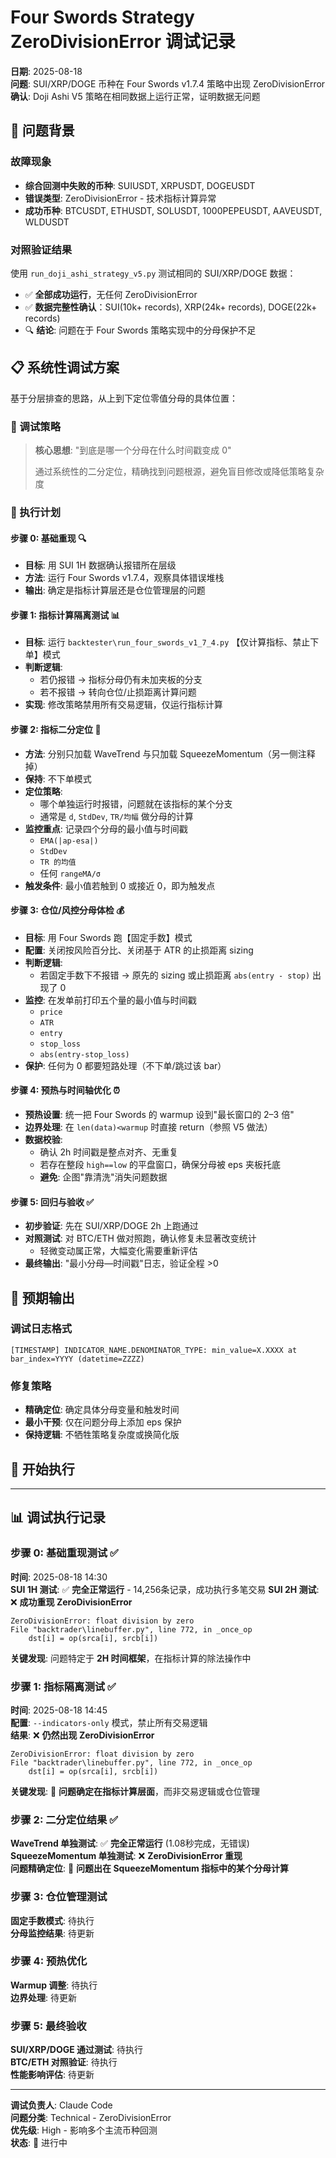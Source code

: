 # Four Swords Strategy ZeroDivisionError 调试记录

**日期**: 2025-08-18  
**问题**: SUI/XRP/DOGE 币种在 Four Swords v1.7.4 策略中出现 ZeroDivisionError  
**确认**: Doji Ashi V5 策略在相同数据上运行正常，证明数据无问题  

## 🎯 问题背景

### 故障现象
- **综合回测中失败的币种**: SUIUSDT, XRPUSDT, DOGEUSDT  
- **错误类型**: ZeroDivisionError - 技术指标计算异常  
- **成功币种**: BTCUSDT, ETHUSDT, SOLUSDT, 1000PEPEUSDT, AAVEUSDT, WLDUSDT  

### 对照验证结果
使用 `run_doji_ashi_strategy_v5.py` 测试相同的 SUI/XRP/DOGE 数据：
- ✅ **全部成功运行**，无任何 ZeroDivisionError
- ✅ **数据完整性确认**：SUI(10k+ records), XRP(24k+ records), DOGE(22k+ records)
- 🔍 **结论**: 问题在于 Four Swords 策略实现中的分母保护不足

## 📋 系统性调试方案

基于分层排查的思路，从上到下定位零值分母的具体位置：

### 🎯 调试策略
> **核心思想**: "到底是哪一个分母在什么时间戳变成 0"
> 
> 通过系统性的二分定位，精确找到问题根源，避免盲目修改或降低策略复杂度

### 🚀 执行计划

#### 步骤 0: 基础重现 🔍
- **目标**: 用 SUI 1H 数据确认报错所在层级
- **方法**: 运行 Four Swords v1.7.4，观察具体错误堆栈
- **输出**: 确定是指标计算层还是仓位管理层的问题

#### 步骤 1: 指标计算隔离测试 📊
- **目标**: 运行 `backtester\run_four_swords_v1_7_4.py` 【仅计算指标、禁止下单】模式
- **判断逻辑**:
  - 若仍报错 → 指标分母仍有未加夹板的分支
  - 若不报错 → 转向仓位/止损距离计算问题
- **实现**: 修改策略禁用所有交易逻辑，仅运行指标计算

#### 步骤 2: 指标二分定位 🎯
- **方法**: 分别只加载 WaveTrend 与只加载 SqueezeMomentum（另一侧注释掉）
- **保持**: 不下单模式
- **定位策略**:
  - 哪个单独运行时报错，问题就在该指标的某个分支
  - 通常是 `d`, `StdDev`, `TR/均幅` 做分母的计算
- **监控重点**: 记录四个分母的最小值与时间戳
  - `EMA(|ap-esa|)`
  - `StdDev`  
  - `TR 的均值`
  - 任何 `rangeMA/σ`
- **触发条件**: 最小值若触到 0 或接近 0，即为触发点

#### 步骤 3: 仓位/风控分母体检 💰
- **目标**: 用 Four Swords 跑【固定手数】模式
- **配置**: 关闭按风险百分比、关闭基于 ATR 的止损距离 sizing
- **判断逻辑**:
  - 若固定手数下不报错 → 原先的 sizing 或止损距离 `abs(entry - stop)` 出现了 0
- **监控**: 在发单前打印五个量的最小值与时间戳
  - `price`
  - `ATR`
  - `entry`
  - `stop_loss`
  - `abs(entry-stop_loss)`
- **保护**: 任何为 0 都要短路处理（不下单/跳过该 bar）

#### 步骤 4: 预热与时间轴优化 ⏰
- **预热设置**: 统一把 Four Swords 的 warmup 设到"最长窗口的 2–3 倍"
- **边界处理**: 在 `len(data)<warmup` 时直接 return（参照 V5 做法）
- **数据校验**:
  - 确认 2h 时间戳是整点对齐、无重复
  - 若存在整段 `high==low` 的平盘窗口，确保分母被 eps 夹板托底
  - **避免**: 企图"靠清洗"消失问题数据

#### 步骤 5: 回归与验收 ✅
- **初步验证**: 先在 SUI/XRP/DOGE 2h 上跑通过
- **对照测试**: 对 BTC/ETH 做对照跑，确认修复未显著改变统计
  - 轻微变动属正常，大幅变化需要重新评估
- **最终输出**: "最小分母—时间戳"日志，验证全程 >0

## 📝 预期输出

### 调试日志格式
```
[TIMESTAMP] INDICATOR_NAME.DENOMINATOR_TYPE: min_value=X.XXXX at bar_index=YYYY (datetime=ZZZZ)
```

### 修复策略
- **精确定位**: 确定具体分母变量和触发时间
- **最小干预**: 仅在问题分母上添加 eps 保护
- **保持逻辑**: 不牺牲策略复杂度或换简化版

## 🚀 开始执行

---

## 📊 调试执行记录

### 步骤 0: 基础重现测试 ✅
**时间**: 2025-08-18 14:30  
**SUI 1H 测试**: ✅ **完全正常运行** - 14,256条记录，成功执行多笔交易
**SUI 2H 测试**: ❌ **成功重现 ZeroDivisionError**
```
ZeroDivisionError: float division by zero
File "backtrader\linebuffer.py", line 772, in _once_op
    dst[i] = op(srca[i], srcb[i])
```
**关键发现**: 问题特定于 **2H 时间框架**，在指标计算的除法操作中  

### 步骤 1: 指标隔离测试 ✅
**时间**: 2025-08-18 14:45  
**配置**: `--indicators-only` 模式，禁止所有交易逻辑  
**结果**: ❌ **仍然出现 ZeroDivisionError**  
```
ZeroDivisionError: float division by zero
File "backtrader\linebuffer.py", line 772, in _once_op
    dst[i] = op(srca[i], srcb[i])
```
**关键发现**: 🎯 **问题确定在指标计算层面**，而非交易逻辑或仓位管理  

### 步骤 2: 二分定位结果 ✅
**WaveTrend 单独测试**: ✅ **完全正常运行** (1.08秒完成，无错误)  
**SqueezeMomentum 单独测试**: ❌ **ZeroDivisionError 重现**  
**问题精确定位**: 🎯 **问题出在 SqueezeMomentum 指标中的某个分母计算**  

### 步骤 3: 仓位管理测试
**固定手数模式**: 待执行  
**分母监控结果**: 待更新  

### 步骤 4: 预热优化
**Warmup 调整**: 待执行  
**边界处理**: 待更新  

### 步骤 5: 最终验收
**SUI/XRP/DOGE 通过测试**: 待执行  
**BTC/ETH 对照验证**: 待执行  
**性能影响评估**: 待更新  

---

**调试负责人**: Claude Code  
**问题分类**: Technical - ZeroDivisionError  
**优先级**: High - 影响多个主流币种回测  
**状态**: 🔄 进行中  